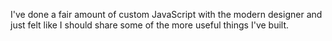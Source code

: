 I've done a fair amount of custom JavaScript with the modern designer and just felt like I should share some of the more useful things I've built.
